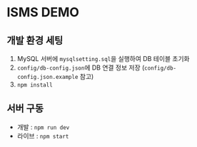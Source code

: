 # ISMS DEMO

## 개발 환경 세팅

1. MySQL 서버에 `mysqlsetting.sql`을 실행하여 DB 테이블 초기화
2. `config/db-config.json`에 DB 연결 정보 저장 (`config/db-config.json.example` 참고)
3. `npm install`

## 서버 구동

- 개발 : `npm run dev`
- 라이브 : `npm start`
